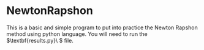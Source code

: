 # NewtonRapshon
This is a basic and simple program to put into practice the Newton Rapshon method using python language. You will need to run the $\textbf{results.py}\ $ file.
